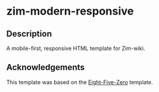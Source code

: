 # zim-modern-responsive

## Description
A mobile-first, responsive HTML template for Zim-wiki. 

## Acknowledgements
This template was based on the [Eight-Five-Zero](https://github.com/jrm4/Eight-Five-Zero) template. 
